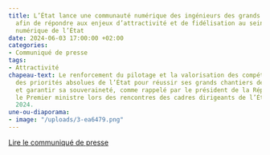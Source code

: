 ```yaml
---
title: L’État lance une communauté numérique des ingénieurs des grands corps techniques
  afin de répondre aux enjeux d’attractivité et de fidélisation au sein de la filière
  numérique de l’État
date: 2024-06-03 17:00:00 +02:00
categories:
- Communiqué de presse
tags:
- Attractivité
chapeau-text: Le renforcement du pilotage et la valorisation des compétences sont
  des priorités absolues de l’État pour réussir ses grands chantiers de transformation
  et garantir sa souveraineté, comme rappelé par le président de la République et
  le Premier ministre lors des rencontres des cadres dirigeants de l’État le 12 mars
  2024.
une-ou-diaporama:
- image: "/uploads/3-ea6479.png"
---
```


<div class="lien-important"><p><a href="https://www.numerique.gouv.fr/espace-presse/letat-lance-une-communaute-numerique-des-ingenieurs-des-grands-corps-techniques-afin-de-repondre-aux-enjeux-dattractivite-et-de-fidelisation-au-sein-de-la-filiere-numerique-de-letat/">Lire le communiqué de presse</a></p></div>